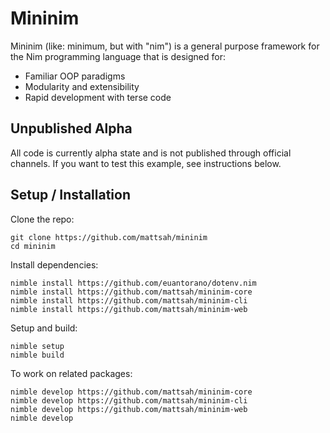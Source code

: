 # Mininim

Mininim (like: minimum, but with "nim") is a general purpose framework for the Nim programming
language that is designed for:

- Familiar OOP paradigms
- Modularity and extensibility
- Rapid development with terse code

## Unpublished Alpha

All code is currently alpha state and is not published through official channels.  If you want to
test this example, see instructions below.

## Setup / Installation

Clone the repo:

```
git clone https://github.com/mattsah/mininim
cd mininim
```

Install dependencies:

```
nimble install https://github.com/euantorano/dotenv.nim
nimble install https://github.com/mattsah/mininim-core
nimble install https://github.com/mattsah/mininim-cli
nimble install https://github.com/mattsah/mininim-web
```

Setup and build:

```
nimble setup
nimble build
```

To work on related packages:

```
nimble develop https://github.com/mattsah/mininim-core
nimble develop https://github.com/mattsah/mininim-cli
nimble develop https://github.com/mattsah/mininim-web
nimble develop
```